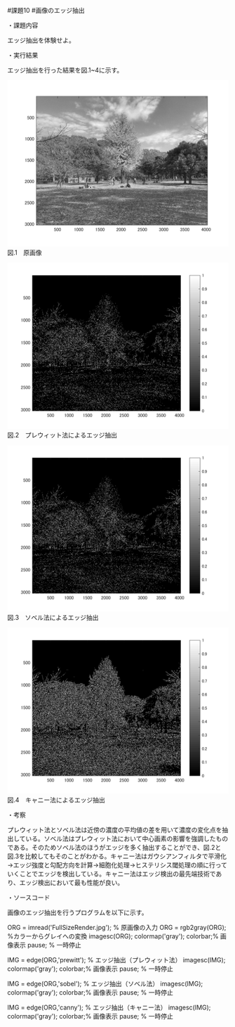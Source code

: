 #課題10
#画像のエッジ抽出


・課題内容

エッジ抽出を体験せよ。


・実行結果

エッジ抽出を行った結果を図.1~4に示す。


![原画像](https://github.com/kosugemasaki/gazousyorikougaku/blob/master/%E8%AA%B2%E9%A1%8C2/%E8%AA%B2%E9%A1%8C2/kadai2-1.png?raw=true)
図.1　原画像

![原画像](https://github.com/kosugemasaki/gazousyorikougaku/blob/master/%E8%AA%B2%E9%A1%8C10/kadai10-1.png?raw=true)
図.2　プレウィット法によるエッジ抽出

![原画像](https://github.com/kosugemasaki/gazousyorikougaku/blob/master/%E8%AA%B2%E9%A1%8C10/kadai10-2.png?raw=true)
図.3　ソベル法によるエッジ抽出

![原画像](https://github.com/kosugemasaki/gazousyorikougaku/blob/master/%E8%AA%B2%E9%A1%8C10/kadai10-3.png?raw=true)
図.4　キャニー法によるエッジ抽出


・考察

プレウィット法とソベル法は近傍の濃度の平均値の差を用いて濃度の変化点を抽出している。ソベル法はプレウィット法において中心画素の影響を強調したものである。そのためソベル法のほうがエッジを多く抽出することができ、図.2と図.3を比較してもそのことがわかる。キャニー法はガウシアンフィルタで平滑化→エッジ強度と勾配方向を計算→細胞化処理→ヒステリシス閾処理の順に行っていくことでエッジを検出している。キャニー法はエッジ検出の最先端技術であり、エッジ検出において最も性能が良い。


・ソースコード

画像のエッジ抽出を行うプログラムを以下に示す。


ORG = imread('FullSizeRender.jpg'); % 原画像の入力
ORG = rgb2gray(ORG); %カラーからグレイへの変換
imagesc(ORG); colormap('gray'); colorbar;% 画像表示
pause; % 一時停止

IMG = edge(ORG,'prewitt'); % エッジ抽出（プレウィット法）
imagesc(IMG); colormap('gray'); colorbar;% 画像表示
pause; % 一時停止

IMG = edge(ORG,'sobel'); % エッジ抽出（ソベル法）
imagesc(IMG); colormap('gray'); colorbar;% 画像表示
pause; % 一時停止

IMG = edge(ORG,'canny'); % エッジ抽出（キャニー法）
imagesc(IMG); colormap('gray'); colorbar;% 画像表示
pause; % 一時停止
